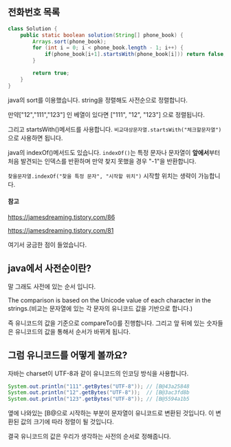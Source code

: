 ## 전화번호 목록

```java
class Solution {
    public static boolean solution(String[] phone_book) {
        Arrays.sort(phone_book);
        for (int i = 0; i < phone_book.length - 1; i++) {
            if(phone_book[i+1].startsWith(phone_book[i])) return false;
        }

        return true;
    }
}
```

java의 sort를 이용했습니다. string을 정렬해도 사전순으로 정렬합니다.

만약["12","111","123"] 인 베열이 있다면 ["111", "12", "123"] 으로 정렬됩니다. 

그리고 startsWith()메서드를 사용합니다. `비교대상문자열.startsWith("체크할문자열")`으로 사용하면 됩니다.

java의 indexOf()메서드도 있습니다. ` indexOf() `는 특정 문자나 문자열이 **앞에서**부터 처음 발견되는 인덱스를 반환하며 만약 찾지 못했을 경우 "-1"을 반환합니다.

`찾을문자열.indexOf("찾을 특정 문자", "시작할 위치")` 시작할 위치는 생략이 가능합니다.



#### 참고

https://jamesdreaming.tistory.com/86

https://jamesdreaming.tistory.com/81





여기서 궁금한 점이 들었습니다.

## java에서 사전순이란?

말 그래도 사전에 있는 순서 입니다. 

The comparison is based on the Unicode value of each character in the strings.(비교는 문자열에 있는 각 문자의 유니코드 값을 기반으로 합니다.) 

즉 유니코드의 값을 기준으로 compareTo()를 진행합니다. 그리고 앞 뒤에 있는 숫자들은 유니코드의 값을 통해서 순서가 바뀌게 됩니다.



## 그럼 유니코드를 어떻게 볼까요?

자바는 charset이 UTF-8과 같이 유니코드의 인코딩 방식을 사용합니다. 

```java
System.out.println("111".getBytes("UTF-8")); // [B@43a25848
System.out.println("12".getBytes("UTF-8"));  // [B@3ac3fd8b
System.out.println("123".getBytes("UTF-8")); // [B@5594a1b5
```

옆에 나와있는 [B@으로 시작하는 부분이 문자열이 유니코드로 변환된 것입니다. 이 변환된 값의 크기에 따라 정렬이 될 것입니다.



결국 유니코드의 값은 우리가 생각하는 사전의 순서로 정해줍니다.